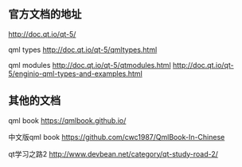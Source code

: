 ## 官方文档的地址

http://doc.qt.io/qt-5/

qml types
http://doc.qt.io/qt-5/qmltypes.html

qml modules
http://doc.qt.io/qt-5/qtmodules.html
http://doc.qt.io/qt-5/enginio-qml-types-and-examples.html

## 其他的文档
qml book
https://qmlbook.github.io/

中文版qml book
https://github.com/cwc1987/QmlBook-In-Chinese

qt学习之路2
http://www.devbean.net/category/qt-study-road-2/
